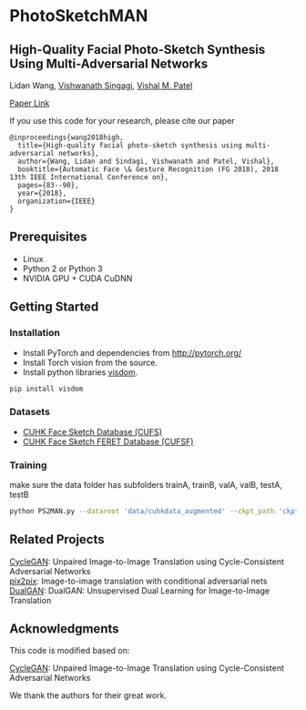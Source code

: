 # PhotoSketchMAN
## High-Quality Facial Photo-Sketch Synthesis Using Multi-Adversarial Networks

Lidan Wang, [Vishwanath Singagi](http://www.vishwanathsindagi.com/), [Vishal M. Patel](https://engineering.jhu.edu/vpatel36/)

[Paper Link](https://arxiv.org/abs/1710.10182)

If you use this code for your research, please cite our paper

```
@inproceedings{wang2018high,
  title={High-quality facial photo-sketch synthesis using multi-adversarial networks},
  author={Wang, Lidan and Sindagi, Vishwanath and Patel, Vishal},
  booktitle={Automatic Face \& Gesture Recognition (FG 2018), 2018 13th IEEE International Conference on},
  pages={83--90},
  year={2018},
  organization={IEEE}
}
```

## Prerequisites
- Linux
- Python 2 or Python 3
- NVIDIA GPU + CUDA CuDNN

## Getting Started
### Installation
- Install PyTorch and dependencies from http://pytorch.org/
- Install Torch vision from the source.
- Install python libraries [visdom](https://github.com/facebookresearch/visdom).
```bash
pip install visdom
```
### Datasets
- [CUHK Face Sketch Database (CUFS)](http://mmlab.ie.cuhk.edu.hk/archive/facesketch.html)
- [CUHK Face Sketch FERET Database (CUFSF)](http://mmlab.ie.cuhk.edu.hk/archive/cufsf/)

### Training
make sure the data folder has subfolders trainA, trainB, valA, valB, testA, testB

```bash
python PS2MAN.py --dataroot 'data/cuhkdata_augmented' --ckpt_path 'ckpt'
```


## Related Projects
[CycleGAN](https://github.com/junyanz/CycleGAN): Unpaired Image-to-Image Translation using Cycle-Consistent Adversarial Networks  
[pix2pix](https://github.com/phillipi/pix2pix): Image-to-image translation with conditional adversarial nets  
[DualGAN](https://github.com/duxingren14/DualGAN): DualGAN: Unsupervised Dual Learning for Image-to-Image Translation

## Acknowledgments
This code is modified based on:

[CycleGAN](https://github.com/junyanz/CycleGAN): Unpaired Image-to-Image Translation using Cycle-Consistent Adversarial Networks

We thank the authors for their great work.  
